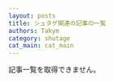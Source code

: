 ```yaml
---
layout: posts
title: シュタゲ関連の記事の一覧
authors: Takym
category: shutage
cat_main: cat_main
---
```

記事一覧を取得できません。
